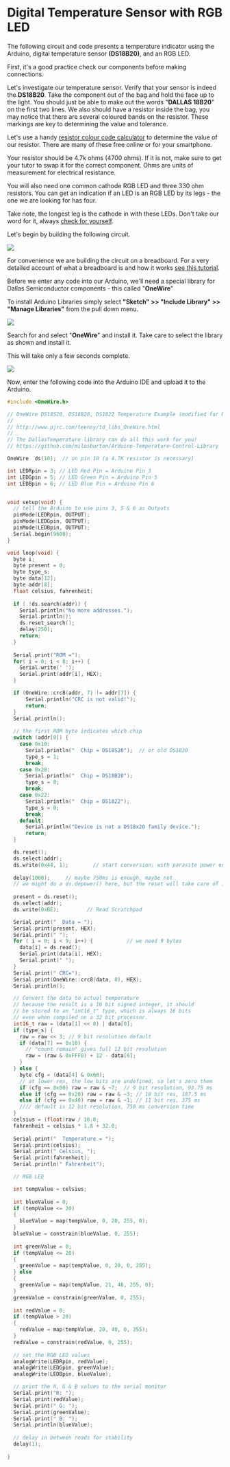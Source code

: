 # Digital Temperature Sensor with RGB LED

The following circuit and code presents a temperature indicator using the Arduino, digital temperature sensor **(DS18B20)**, and an RGB LED.

First, it's a good practice check our components before making connections.

Let's investigate our temperature sensor. Verify that your sensor is indeed the **DS18B20**. Take the component out of the bag and hold the face up to the light. You should just be able to make out the words "**DALLAS 18B20**" on the first two lines. We also should have a resistor inside the bag, you may notice that there are several coloured bands on the resistor. These markings are key to determining the value and tolerance.

Let's use a handy [resistor colour code calculator](https://www.digikey.com.au/en/resources/conversion-calculators/conversion-calculator-resistor-color-code-4-band) to determine the value of our resistor. There are many of these free online or for your smartphone.

Your resistor should be 4.7k ohms (4700 ohms). If it is not, make sure to get your tutor to swap it for the correct component. Ohms are units of measurement for electrical resistance.

 

You will also need one common cathode RGB LED and three 330 ohm resistors. You can get an indication if an LED is an RGB LED by its legs - the one we are looking for has four.

Take note, the longest leg is the cathode in with these LEDs. Don't take our word for it, always [check for yourself](https://www.sparkfun.com/products/105). 



Let's begin by building the following circuit. 

![](/assets/basics/analogTempSensorAndRGBLEDCircuit.png)

 

For convenience we are building the circuit on a breadboard. For a very detailed account of what a breadboard is and how it works [see this tutorial](https://learn.sparkfun.com/tutorials/how-to-use-a-breadboard).

 

Before we enter any code into our Arduino, we'll need a special library for Dallas Semiconductor components - this called "**OneWire**" 

To install Arduino Libraries simply select **"Sketch" >> "Include Library" >> "Manage Libraries"** from the pull down menu.

 

![](/assets/basics/libraries.png)

 

 

Search for and select "**OneWire**" and install it. Take care to select the library as shown and install it.

This will take only a few seconds complete.

 

![](/assets/basics/onewire.png)

Now, enter the following code into the Arduino IDE and upload it to the Arduino.
 
 
``` c++
#include <OneWire.h>

// OneWire DS18S20, DS18B20, DS1822 Temperature Example (modified for RGB LED)
//
// http://www.pjrc.com/teensy/td_libs_OneWire.html
//
// The DallasTemperature library can do all this work for you!
// https://github.com/milesburton/Arduino-Temperature-Control-Library

OneWire  ds(10);  // on pin 10 (a 4.7K resistor is necessary)

int LEDRpin = 3; // LED Red Pin = Arduino Pin 3
int LEDGpin = 5; // LED Green Pin = Arduino Pin 5
int LEDBpin = 6; // LED Blue Pin = Arduino Pin 6


void setup(void) {
  // tell the Arduino to use pins 3, 5 & 6 as Outputs
  pinMode(LEDRpin, OUTPUT); 
  pinMode(LEDGpin, OUTPUT); 
  pinMode(LEDBpin, OUTPUT);
  Serial.begin(9600);
}

void loop(void) {
  byte i;
  byte present = 0;
  byte type_s;
  byte data[12];
  byte addr[8];
  float celsius, fahrenheit;
  
  if ( !ds.search(addr)) {
    Serial.println("No more addresses.");
    Serial.println();
    ds.reset_search();
    delay(250);
    return;
  }
  
  Serial.print("ROM =");
  for( i = 0; i < 8; i++) {
    Serial.write(' ');
    Serial.print(addr[i], HEX);
  }

  if (OneWire::crc8(addr, 7) != addr[7]) {
      Serial.println("CRC is not valid!");
      return;
  }
  Serial.println();
 
  // the first ROM byte indicates which chip
  switch (addr[0]) {
    case 0x10:
      Serial.println("  Chip = DS18S20");  // or old DS1820
      type_s = 1;
      break;
    case 0x28:
      Serial.println("  Chip = DS18B20");
      type_s = 0;
      break;
    case 0x22:
      Serial.println("  Chip = DS1822");
      type_s = 0;
      break;
    default:
      Serial.println("Device is not a DS18x20 family device.");
      return;
  } 

  ds.reset();
  ds.select(addr);
  ds.write(0x44, 1);        // start conversion, with parasite power on at the end
  
  delay(1000);     // maybe 750ms is enough, maybe not
  // we might do a ds.depower() here, but the reset will take care of it.
  
  present = ds.reset();
  ds.select(addr);    
  ds.write(0xBE);         // Read Scratchpad

  Serial.print("  Data = ");
  Serial.print(present, HEX);
  Serial.print(" ");
  for ( i = 0; i < 9; i++) {           // we need 9 bytes
    data[i] = ds.read();
    Serial.print(data[i], HEX);
    Serial.print(" ");
  }
  Serial.print(" CRC=");
  Serial.print(OneWire::crc8(data, 8), HEX);
  Serial.println();

  // Convert the data to actual temperature
  // because the result is a 16 bit signed integer, it should
  // be stored to an "int16_t" type, which is always 16 bits
  // even when compiled on a 32 bit processor.
  int16_t raw = (data[1] << 8) | data[0];
  if (type_s) {
    raw = raw << 3; // 9 bit resolution default
    if (data[7] == 0x10) {
      // "count remain" gives full 12 bit resolution
      raw = (raw & 0xFFF0) + 12 - data[6];
    }
  } else {
    byte cfg = (data[4] & 0x60);
    // at lower res, the low bits are undefined, so let's zero them
    if (cfg == 0x00) raw = raw & ~7;  // 9 bit resolution, 93.75 ms
    else if (cfg == 0x20) raw = raw & ~3; // 10 bit res, 187.5 ms
    else if (cfg == 0x40) raw = raw & ~1; // 11 bit res, 375 ms
    //// default is 12 bit resolution, 750 ms conversion time
  }
  celsius = (float)raw / 16.0;
  fahrenheit = celsius * 1.8 + 32.0;
  
  Serial.print("  Temperature = ");
  Serial.print(celsius);
  Serial.print(" Celsius, ");
  Serial.print(fahrenheit);
  Serial.println(" Fahrenheit");

  // RGB LED

  int tempValue = celsius;
  
  int blueValue = 0; 
  if (tempValue <= 20) 
  { 
    blueValue = map(tempValue, 0, 20, 255, 0); 
  } 
  blueValue = constrain(blueValue, 0, 255);
  
  int greenValue = 0;
  if (tempValue <= 20) 
  { 
    greenValue = map(tempValue, 0, 20, 0, 255); 
  } else 
  { 
    greenValue = map(tempValue, 21, 40, 255, 0); 
  } 
  greenValue = constrain(greenValue, 0, 255); 
  
  int redValue = 0; 
  if (tempValue > 20) 
  { 
    redValue = map(tempValue, 20, 40, 0, 255);
  } 
  redValue = constrain(redValue, 0, 255);
  
  // set the RGB LED values 
  analogWrite(LEDRpin, redValue); 
  analogWrite(LEDGpin, greenValue); 
  analogWrite(LEDBpin, blueValue);

  // print the R, G & B values to the serial monitor
  Serial.print("R: ");
  Serial.print(redValue);
  Serial.print(" G: ");
  Serial.print(greenValue);
  Serial.print(" B: ");
  Serial.println(blueValue);
  
  // delay in between reads for stability 
  delay(1);
  
}
```
